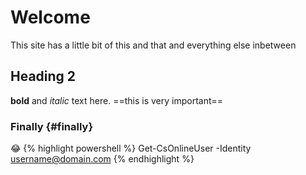 # Welcome
This site has a little bit of this and that and everything else inbetween
## Heading 2
**bold** and *italic* text here. ==this is very important==
### Finally {#finally}
😂
{% highlight powershell %}
Get-CsOnlineUser -Identity username@domain.com
{% endhighlight %}
